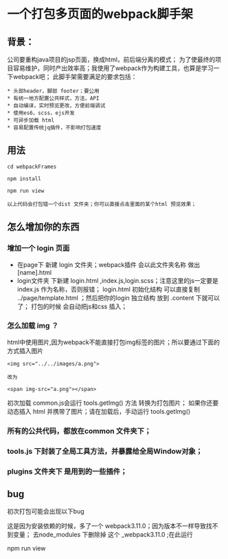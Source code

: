 # 一个打包多页面的webpack脚手架

## 背景：

公司要重构java项目的jsp页面，换成html，前后端分离的模式；
为了使最终的项目容易维护，同时产出效率高；我使用了webpack作为构建工具，也算是学习一下webpack吧；
此脚手架需要满足的要求包括：

    * 头部header，脚部 footer；要公用
    * 有统一地方配置公共样式，方法，API
    * 自动编译，实时预览更改，方便前端调试
    * 使用es6，scss，ejs开发
    * 可异步加载 html
    * 容易配置传统jq插件，不影响打包速度


## 用法

    cd webpackFrames

    npm install

    npm run view

    以上代码会打包错一个dist 文件夹；你可以直接点击里面的某个html 预览效果；

## 怎么增加你的东西

### 增加一个 login 页面

* 在page下 新建 login 文件夹；webpack插件 会以此文件夹名称 做出 [name].html
* login文件夹 下新建 login.html ,index.js,login.scss；注意这里的js一定要是index.js 作为名称，否则报错；
   login.html 初始化结构 可以直接复制 ../page/template.html ；然后把你的login 独立结构 放到 .content 下就可以了；
   打包的时候 会自动把js和css 插入；

### 怎么加载 img ？

   html中使用图片,因为webpack不能直接打包img标签的图片；所以要通过下面的方式插入图片

    <img src="../../images/a.png">

    改为

    <span img-src="a.png"></span>

初次加载 common.js会运行 tools.getImg() 方法 转换为打包图片；
如果你还要动态插入 html 并携带了图片；请在加载后，手动运行 tools.getImg()

### 所有的公共代码，都放在common 文件夹下；

### tools.js 下封装了全局工具方法，并暴露给全局Window对象；

### plugins 文件夹下 是用到的一些插件；



## bug

初次打包可能会出现以下bug

这是因为安装依赖的时候，多了一个 webpack3.11.0；因为版本不一样导致找不到变量；
去node_modules 下删除掉 这个 _webpack3.11.0 ;在此运行

   npm run view



